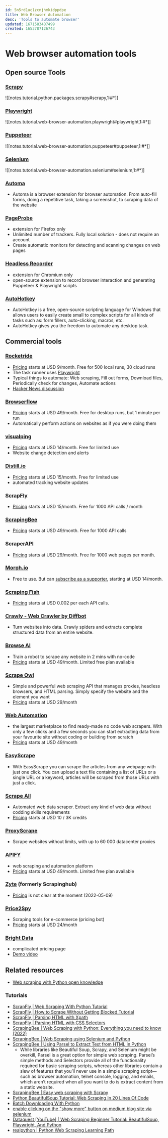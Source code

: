 ```yaml
---
id: 5n5rd1uc1zcnjhmkidppdpe
title: Web Browser Automation
desc: 'Tools to automate browser'
updated: 1671583487499
created: 1653787126743
---
```

# Web browser automation tools

## Open source Tools

### [Scrapy](https://scrapy.org/)
![[notes.tutorial.python.packages.scrapy#scrapy,1:#*]]

### [Playwright](https://playwright.dev/)
![[notes.tutorial.web-browser-automation.playwright#playwright,1:#*]]

### [Puppeteer](https://pptr.dev/)
![[notes.tutorial.web-browser-automation.puppeteer#puppeteer,1:#*]]

### [Selenium](https://www.selenium.dev/documentation/overview/)
![[notes.tutorial.web-browser-automation.selenium#selenium,1:#*]]

### [Automa](https://www.automa.site/)
- Automa is a browser extension for browser automation. From auto-fill forms, doing a repetitive task, taking a screenshot, to scraping data of the website

### [PageProbe](https://addons.mozilla.org/en-US/firefox/addon/pageprobe/)
- extension for Firefox only
- Unlimited number of trackers. Fully local solution - does not require an account
- Create automatic monitors for detecting and scanning changes on web pages

### [Headless Recorder](https://github.com/checkly/headless-recorder)
- extension for Chromium only
- open-source extension to record browser interaction and generating Puppeteer & Playwright scripts

### [AutoHotkey](https://www.autohotkey.com/)
- AutoHotkey is a free, open-source scripting language for Windows that allows users to easily create small to complex scripts for all kinds of tasks such as: form fillers, auto-clicking, macros, etc.
- AutoHotkey gives you the freedom to automate any desktop task.

## Commercial tools

### [Rocketride](https://www.rocketride.io/)
- [Pricing](https://www.rocketride.io/#pricing) starts at USD 9/month. Free for 500 local runs, 30 cloud runs
- The task runner uses [Playwright](https://playwright.dev/)
- Typical things to automate: Web scraping, Fill out forms, Download files, Periodically check for changes, Automate actions
- [Hacker News discussion](https://news.ycombinator.com/item?id=32352291)

### [Browserflow](https://browserflow.app/)
- [Pricing](https://browserflow.app/pricing) starts at USD 49/month. Free for desktop runs, but 1 minute per run
- Automatically perform actions on websites as if you were doing them

### [visualping](https://visualping.io/)
- [Pricing](https://visualping.io/pricing/) starts at USD 14/month. Free for limited use
- Website change detection and alerts

### [Distill.io](https://distill.io/)
- [Pricing](https://distill.io/pricing) starts at USD 15/month. Free for limited use
- automated tracking website updates

### [ScrapFly](https://scrapfly.io/)
- [Pricing](https://scrapfly.io/pricing) starts at USD 15/month. Free for 1000 API calls / month

### [ScrapingBee](https://www.scrapingbee.com/)
- [Pricing](https://www.scrapingbee.com/#pricing) starts at USD 49/month. Free for 1000 API calls

### [ScraperAPI](https://www.scraperapi.com/)
- [Pricing](https://www.scraperapi.com/pricing/) starts at USD 29/month. Free for 1000 web pages per month.

### [Morph.io](https://morph.io/)
- Free to use. But can [subscribe as a supporter](https://morph.io/supporters/new), starting at USD 14/month.

### [Scraping Fish](https://scrapingfish.com/)
- [Pricing](https://scrapingfish.com/#pricing) starts at USD 0.002 per each API calls.

### [Crawly - Web Crawler by Diffbot](https://crawly.diffbot.com/)
- Turn websites into data. Crawly spiders and extracts complete structured data from an entire website.

### [Browse AI](https://www.browse.ai/)
- Train a robot to scrape any website in 2 mins with no-code
- [Pricing](https://www.browse.ai/pricing) starts at USD 49/month. Limited free plan available

### [Scrape Owl](https://scrapeowl.com/)
- Simple and powerful web scraping API that manages proxies, headless browsers, and HTML parsing. Simply specify the website and the element you want
- [Pricing](https://scrapeowl.com/pricing) starts at USD 29/month

### [Web Automation](https://webautomation.io/)
- the largest marketplace to find ready-made no code web scrapers. With only a few clicks and a few seconds you can start extracting data from your favourite site without coding or building from scratch
- [Pricing](https://webautomation.io/pricing/) starts at USD 49/month

### [EasyScrape](https://www.easyscrape.xyz/)
- With EasyScrape you can scrape the articles from any webpage with just one click. You can upload a text file containing a list of URLs or a single URL or a keyword, articles will be scraped from those URLs with just a click.

### [Scrape All](https://scrapeall.io/)
- Automated web data scraper. Extract any kind of web data without codding skills requirements
- [Pricing](https://scrapeall.io/pricing-2/) starts at USD 10 / 3K credits

### [ProxyScrape](https://proxyscrape.com/home)
- Scrape websites without limits, with up to 60 000 datacenter proxies

### [APIFY](https://apify.com/)
- web scraping and automation platform
- [Pricing](https://apify.com/pricing) starts at USD 49/month. Limited free plan available

### [Zyte](https://www.zyte.com/) (formerly Scrapinghub)
- [Pricing](https://www.zyte.com/pricing/#scrapy-cloud) is not clear at the moment (2022-05-09)

### [Price2Spy](https://www.price2spy.com/en/)
- Scraping tools for e-commerce (pricing bot)
- [Pricing](https://www.price2spy.com/en/pricing/basic.html) starts at USD 24/month

### [Bright Data](https://brightdata.com/)
- complicated pricing page
- [Demo video](https://www.youtube.com/watch?v=DKjXYEj9uEY)

## Related resources

- [Web scraping with Python open knowledge](https://github.com/reanalytics-databoutique/webscraping-open-project)

### Tutorials

- [ScrapFly | Web Scraping With Python Tutorial](https://scrapfly.io/blog/web-scraping-with-python/)
- [ScrapFly | How to Scrape Without Getting Blocked Tutorial](https://scrapfly.io/blog/how-to-scrape-without-getting-blocked-tutorial/)
- [ScrapFly | Parsing HTML with Xpath](https://scrapfly.io/blog/parsing-html-with-xpath/)
- [ScrapFly | Parsing HTML with CSS Selectors](https://scrapfly.io/blog/parsing-html-with-css/)
- [ScrapingBee | Web Scraping with Python: Everything you need to know (2022)](https://www.scrapingbee.com/blog/web-scraping-101-with-python/)
- [ScrapingBee | Web Scraping using Selenium and Python](https://www.scrapingbee.com/blog/selenium-python/)
- [ScrapingBee | Using Parsel to Extract Text from HTML in Python](https://www.scrapingbee.com/blog/parsel-python/)
    - While libraries like Beautiful Soup, Scrapy, and Selenium might be overkill, Parsel is a great option for simple web scraping. Parsel’s simple methods and Selectors provide all of the functionality required for basic scraping scripts, whereas other libraries contain a slew of features that you’ll never use in a simple scraping script—such as browser automation, telnet console, logging, and emails, which aren’t required when all you want to do is extract content from a static website.
- [ScrapingBee | Easy web scraping with Scrapy](https://www.scrapingbee.com/blog/web-scraping-with-scrapy/)
- [Python BeautifulSoup Tutorial: Web Scraping In 20 Lines Of Code](https://www.kashifaziz.me/web-scraping-python-beautifulsoup.html/)
- [Batch Downloading With Python](https://thesoloadmin.com/batch-downloading-with-python/)
- [enable clicking on the "show more" button on medium blog site via selenium](https://shantoroy.com/webscrapping/click-button-show-more-on-medium-dot-com-via-selenium/)
- [Dataquest [YouTube] | Web Scraping Beginner Tutorial: BeautifulSoup, Playwright, And Python](https://www.youtube.com/watch?v=SJ7xnhSLwi0)
- [realpython | Python Web Scraping Learning Path](https://realpython.com/learning-paths/python-web-scraping/)